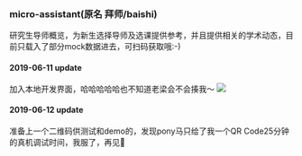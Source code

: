 ### micro-assistant(原名 拜师/baishi)
研究生导师概览，为新生选择导师及选课提供参考，并且提供相关的学术动态，目前只载入了部分mock数据进去，可扫码获取哦:-)

#### 2019-06-11 update
加入本地开发界面，哈哈哈哈哈也不知道老梁会不会揍我～
![](https://github.com/LiuChunhui1207/micro-assistant/blob/master/develop_platform_screen.png)

#### 2019-06-12 update
准备上一个二维码供测试和demo的，发现pony马只给了我一个QR Code25分钟的真机调试时间，我服了，再见👋
